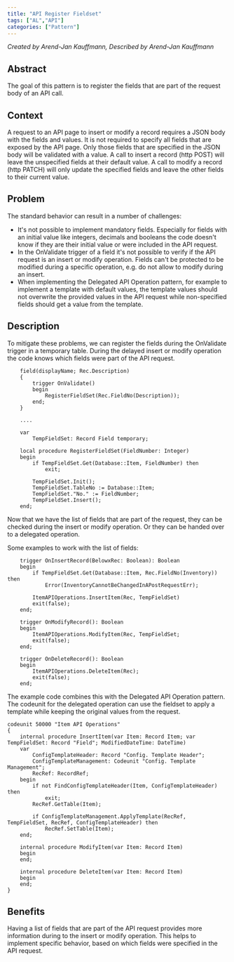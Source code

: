 ```yaml
---
title: "API Register Fieldset"
tags: ["AL","API"]
categories: ["Pattern"]
---
```


_Created by Arend-Jan Kauffmann, Described by Arend-Jan Kauffmann_

## Abstract
The goal of this pattern is to register the fields that are part of the request body of an API call.

## Context
A request to an API page to insert or modify a record requires a JSON body with the fields and values. It is not required to specify all fields that are exposed by the API page. Only those fields that are specified in the JSON body will be validated with a value. A call to insert a record (http POST) will leave the unspecified fields at their default value. A call to modify a record (http PATCH) will only update the specified fields and leave the other fields to their current value.

## Problem
The standard behavior can result in a number of challenges:

* It's not possible to implement mandatory fields. Especially for fields with an initial value like integers, decimals and booleans the code doesn't know if they are their initial value or were included in the API request.
* In the OnValidate trigger of a field it's not possible to verify if the API request is an insert or modify operation. Fields can't be protected to be modified during a specific operation, e.g. do not allow to modify during an insert.
* When implementing the Delegated API Operation pattern, for example to implement a template with default values, the template values should not overwrite the provided values in the API request while non-specified fields should get a value from the template.

## Description
To mitigate these problems, we can register the fields during the OnValidate trigger in a temporary table. During the delayed insert or modify operation the code knows which fields were part of the API request.

```al
    field(displayName; Rec.Description)
    {
        trigger OnValidate()
        begin
            RegisterFieldSet(Rec.FieldNo(Description));
        end;
    }

    ....

    var
        TempFieldSet: Record Field temporary;

    local procedure RegisterFieldSet(FieldNumber: Integer)
    begin
        if TempFieldSet.Get(Database::Item, FieldNumber) then
            exit;

        TempFieldSet.Init();
        TempFieldSet.TableNo := Database::Item;
        TempFieldSet."No." := FieldNumber;
        TempFieldSet.Insert();
    end;
```

Now that we have the list of fields that are part of the request, they can be checked during the insert or modify operation. Or they can be handed over to a delegated operation.

Some examples to work with the list of fields:

```al
    trigger OnInsertRecord(BelowxRec: Boolean): Boolean
    begin
        if TempFieldSet.Get(Database::Item, Rec.FieldNo(Inventory)) then
            Error(InventoryCannotBeChangedInAPostRequestErr);

        ItemAPIOperations.InsertItem(Rec, TempFieldSet)
        exit(false);
    end;

    trigger OnModifyRecord(): Boolean
    begin
        ItemAPIOperations.ModifyItem(Rec, TempFieldSet;
        exit(false);
    end;

    trigger OnDeleteRecord(): Boolean
    begin
        ItemAPIOperations.DeleteItem(Rec);
        exit(false);
    end;
```

The example code combines this with the Delegated API Operation pattern. The codeunit for the delegated operation can use the fieldset to apply a template while keeping the original values from the request.

```al
codeunit 50000 "Item API Operations"
{
    internal procedure InsertItem(var Item: Record Item; var TempFieldSet: Record "Field"; ModifiedDateTime: DateTime)
    var
        ConfigTemplateHeader: Record "Config. Template Header";
        ConfigTemplateManagement: Codeunit "Config. Template Management";
        RecRef: RecordRef;
    begin
        if not FindConfigTemplateHeader(Item, ConfigTemplateHeader) then
            exit;
        RecRef.GetTable(Item);

        if ConfigTemplateManagement.ApplyTemplate(RecRef, TempFieldSet, RecRef, ConfigTemplateHeader) then
            RecRef.SetTable(Item);
    end;

    internal procedure ModifyItem(var Item: Record Item)
    begin
    end;

    internal procedure DeleteItem(var Item: Record Item)
    begin
    end;
}
```

## Benefits
Having a list of fields that are part of the API request provides more information during to the insert or modify operation. This helps to implement specific behavior, based on which fields were specified in the API request.